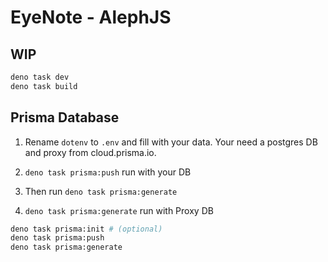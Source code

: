 # EyeNote - AlephJS

## WIP

```sh
deno task dev
deno task build
```

## Prisma Database

1. Rename `dotenv` to `.env` and fill with your data.
   Your need a postgres DB and proxy from cloud.prisma.io.

2. `deno task prisma:push` run with your DB
3. Then run `deno task prisma:generate`
4. `deno task prisma:generate` run with Proxy DB

```sh
deno task prisma:init # (optional)
deno task prisma:push
deno task prisma:generate
```
